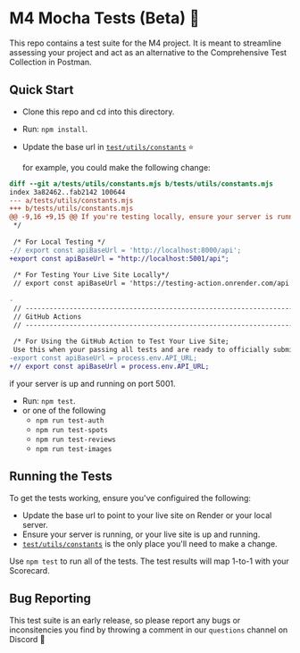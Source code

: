 # M4 Mocha Tests (Beta) 🚀

This repo contains a test suite for the M4 project. It is meant to
streamline assessing your project and act as an alternative to the
Comprehensive Test Collection in Postman.

## Quick Start

- Clone this repo and cd into this directory.
- Run: `npm install`.

- Update the base url in
  [`test/utils/constants`](./tests/utils/constants.mjs) ⭐

  for example, you could make the following change:
```diff
diff --git a/tests/utils/constants.mjs b/tests/utils/constants.mjs
index 3a82462..fab2142 100644
--- a/tests/utils/constants.mjs
+++ b/tests/utils/constants.mjs
@@ -9,16 +9,15 @@ If you're testing locally, ensure your server is running.
 */
 
 /* For Local Testing */
-// export const apiBaseUrl = 'http://localhost:8000/api';
+export const apiBaseUrl = "http://localhost:5001/api";
 
 /* For Testing Your Live Site Locally*/
 // export const apiBaseUrl = 'https://testing-action.onrender.com/api';
 
-
 // -----------------------------------------------------------------------------
 // GitHub Actions
 // -----------------------------------------------------------------------------
 
 /* For Using the GitHub Action to Test Your Live Site;
 Use this when your passing all tests and are ready to officially submit your project */
-export const apiBaseUrl = process.env.API_URL;
+// export const apiBaseUrl = process.env.API_URL;
```
if your server is up and running on port 5001.

- Run: `npm test`.
- or one of the following
  - `npm run test-auth`
  - `npm run test-spots`
  - `npm run test-reviews`
  - `npm run test-images`

## Running the Tests

To get the tests working, ensure you've configuired the following:

- Update the base url to point to your live site on Render or your local
  server.
- Ensure your server is running, or your live site is up and running.
- [`test/utils/constants`](./tests/utils/constants.mjs) is the only
  place you'll need to make a change.

Use `npm test` to run all of the tests. The test results will map
1-to-1 with your Scorecard.

## Bug Reporting

This test suite is an early release, so please report any bugs or
inconsitencies you find by throwing a comment in our `questions` channel
on Discord 🙏
